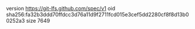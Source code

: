version https://git-lfs.github.com/spec/v1
oid sha256:fa32b3ddd70ffdcc3d76a11d9f2711fcd015e3cef5dd2280cf8f8d13b00252a3
size 7649
